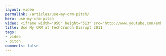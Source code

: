 ```yaml
---
layout: video
permalink: /articles/use-my-crm-pitch/
hero: use-my-crm-pitch
video: <iframe width="950" height="513" src="http://www.youtube.com/embed/6KoEpLwYJCM?rel=0" frameborder="0" allowfullscreen></iframe>
title: Use My CRM at TechCrunch Disrupt 2011
tags:
- video
- pitch
comments: false
---
```


<!-- <a href="/projects/use-my-crm">Use My CRM</a> (TechCrunch Disrupt Hackathon 2011) -->
